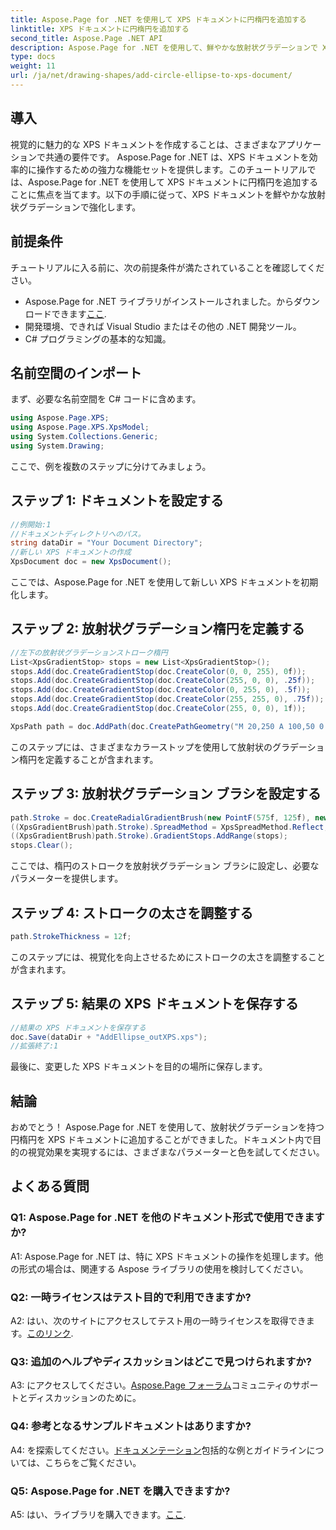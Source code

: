 ```yaml
---
title: Aspose.Page for .NET を使用して XPS ドキュメントに円楕円を追加する
linktitle: XPS ドキュメントに円楕円を追加する
second_title: Aspose.Page .NET API
description: Aspose.Page for .NET を使用して、鮮やかな放射状グラデーションで XPS ドキュメントを強化します。素晴らしい視覚効果を得るには、ステップバイステップのガイドに従ってください。
type: docs
weight: 11
url: /ja/net/drawing-shapes/add-circle-ellipse-to-xps-document/
---
```

## 導入

視覚的に魅力的な XPS ドキュメントを作成することは、さまざまなアプリケーションで共通の要件です。 Aspose.Page for .NET は、XPS ドキュメントを効率的に操作するための強力な機能セットを提供します。このチュートリアルでは、Aspose.Page for .NET を使用して XPS ドキュメントに円楕円を追加することに焦点を当てます。以下の手順に従って、XPS ドキュメントを鮮やかな放射状グラデーションで強化します。

## 前提条件

チュートリアルに入る前に、次の前提条件が満たされていることを確認してください。

-  Aspose.Page for .NET ライブラリがインストールされました。からダウンロードできます[ここ](https://releases.aspose.com/page/net/).
- 開発環境、できれば Visual Studio またはその他の .NET 開発ツール。
- C# プログラミングの基本的な知識。

## 名前空間のインポート

まず、必要な名前空間を C# コードに含めます。

```csharp
using Aspose.Page.XPS;
using Aspose.Page.XPS.XpsModel;
using System.Collections.Generic;
using System.Drawing;
```

ここで、例を複数のステップに分けてみましょう。

## ステップ 1: ドキュメントを設定する

```csharp
//例開始:1
//ドキュメントディレクトリへのパス。
string dataDir = "Your Document Directory";
//新しい XPS ドキュメントの作成
XpsDocument doc = new XpsDocument();
```

ここでは、Aspose.Page for .NET を使用して新しい XPS ドキュメントを初期化します。

## ステップ 2: 放射状グラデーション楕円を定義する

```csharp
//左下の放射状グラデーションストローク楕円
List<XpsGradientStop> stops = new List<XpsGradientStop>();
stops.Add(doc.CreateGradientStop(doc.CreateColor(0, 0, 255), 0f));
stops.Add(doc.CreateGradientStop(doc.CreateColor(255, 0, 0), .25f));
stops.Add(doc.CreateGradientStop(doc.CreateColor(0, 255, 0), .5f));
stops.Add(doc.CreateGradientStop(doc.CreateColor(255, 255, 0), .75f));
stops.Add(doc.CreateGradientStop(doc.CreateColor(255, 0, 0), 1f));

XpsPath path = doc.AddPath(doc.CreatePathGeometry("M 20,250 A 100,50 0 1 1 220,250 100,50 0 1 1 20,250"));
```

このステップには、さまざまなカラーストップを使用して放射状のグラデーション楕円を定義することが含まれます。

## ステップ 3: 放射状グラデーション ブラシを設定する

```csharp
path.Stroke = doc.CreateRadialGradientBrush(new PointF(575f, 125f), new PointF(575f, 100f), 75f, 50f);
((XpsGradientBrush)path.Stroke).SpreadMethod = XpsSpreadMethod.Reflect;
((XpsGradientBrush)path.Stroke).GradientStops.AddRange(stops);
stops.Clear();
```

ここでは、楕円のストロークを放射状グラデーション ブラシに設定し、必要なパラメーターを提供します。

## ステップ 4: ストロークの太さを調整する

```csharp
path.StrokeThickness = 12f;
```

このステップには、視覚化を向上させるためにストロークの太さを調整することが含まれます。

## ステップ 5: 結果の XPS ドキュメントを保存する

```csharp
//結果の XPS ドキュメントを保存する
doc.Save(dataDir + "AddEllipse_outXPS.xps");
//拡張終了:1
```

最後に、変更した XPS ドキュメントを目的の場所に保存します。

## 結論

おめでとう！ Aspose.Page for .NET を使用して、放射状グラデーションを持つ円楕円を XPS ドキュメントに追加することができました。ドキュメント内で目的の視覚効果を実現するには、さまざまなパラメーターと色を試してください。

## よくある質問

### Q1: Aspose.Page for .NET を他のドキュメント形式で使用できますか?

A1: Aspose.Page for .NET は、特に XPS ドキュメントの操作を処理します。他の形式の場合は、関連する Aspose ライブラリの使用を検討してください。

### Q2: 一時ライセンスはテスト目的で利用できますか?

 A2: はい、次のサイトにアクセスしてテスト用の一時ライセンスを取得できます。[このリンク](https://purchase.aspose.com/temporary-license/).

### Q3: 追加のヘルプやディスカッションはどこで見つけられますか?

 A3: にアクセスしてください。[Aspose.Page フォーラム](https://forum.aspose.com/c/page/39)コミュニティのサポートとディスカッションのために。

### Q4: 参考となるサンプルドキュメントはありますか?

 A4: を探索してください。[ドキュメンテーション](https://reference.aspose.com/page/net/)包括的な例とガイドラインについては、こちらをご覧ください。

### Q5: Aspose.Page for .NET を購入できますか?

 A5: はい、ライブラリを購入できます。[ここ](https://purchase.aspose.com/buy).